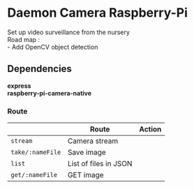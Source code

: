 # Daemon Camera Raspberry-Pi

Set up video surveillance from the nursery<br>
Road map :<br>- Add OpenCV object detection


## Dependencies

**express**<br>**raspberry-pi-camera-native**

### Route
|| Route            | Action                |
|------------------|-----------------------|-----------------------------|
| `stream`         | Camera stream         |
| `take/:nameFile` | Save image            |
| `list`           | List of files in JSON |
| `get/:nameFile`  | GET image             |
